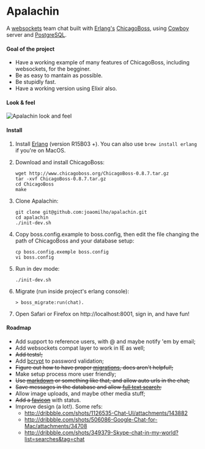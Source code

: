 # Apalachin

A [websockets](http://tools.ietf.org/html/rfc6455) team chat built with [Erlang's](http://www.erlang.org/) [ChicagoBoss](http://www.chicagoboss.org/), using [Cowboy](https://github.com/extend/cowboy) server and [PostgreSQL](http://www.postgresql.org/).

#### Goal of the project

- Have a working example of many features of ChicagoBoss, including websockets, for the begginer.
- Be as easy to mantain as possible.
- Be stupidly fast.
- Have a working version using Elixir also.


#### Look & feel

<img alt="Apalachin look and feel" src="https://raw.github.com/joaomilho/apalachin/master/priv/static/img/shot.png" />

#### Install

1. Install [Erlang](https://www.erlang-solutions.com/downloads/download-erlang-otp) (version R15B03 +).
	You can also use ```brew install erlang``` if you're on MacOS.

2. Download and install ChicagoBoss:
	```shell
	wget http://www.chicagoboss.org/ChicagoBoss-0.8.7.tar.gz
	tar -xvf ChicagoBoss-0.8.7.tar.gz
	cd ChicagoBoss
	make
	```

3. Clone Apalachin:
	```shell
	git clone git@github.com:joaomilho/apalachin.git
	cd apalachin
	./init-dev.sh
	```
	
4. Copy boss.config.example to boss.config, then edit the file changing the path of ChicagoBoss and your database setup:
	```shell
	cp boss.config.exemple boss.config
	vi boss.config
	```

5. Run in dev mode:
	```shell
	./init-dev.sh
	```

6. Migrate (run inside project's erlang console):
	```shell
	> boss_migrate:run(chat).
	```

7. Open Safari or Firefox on http://localhost:8001, sign in, and have fun!

#### Roadmap
- Add support to reference users, with @ and maybe notify 'em by email;
- Add websockets compat layer to work in IE as well;
- <del>Add tests!;</del>
- Add [bcrypt](https://github.com/mrinalwadhwa/erlang-bcrypt) to password validation;	
- <del>Figure out how to have proper [migrations](https://groups.google.com/forum/#!searchin/chicagoboss/migrate/chicagoboss/Cp2e_8ZumoA/HSDzrAxrYfAJ), docs aren't helpful!;</del>
- Make setup process more user friendly;
- <del>Use [markdown](https://github.com/hypernumbers/erlmarkdown) or something like that, and allow auto urls in the chat;</del>
- <del>Save messages in the database and allow [full text search](http://www.postgresql.org/docs/8.3/static/textsearch.html);</del>
- Allow image uploads, and maybe other media stuff;
- <del>Add a [favicon](http://lab.ejci.net/favico.js/)</del> with status.
- Improve design (a lot!). Some refs:
	- http://dribbble.com/shots/1126535-Chat-UI/attachments/143882
	- http://dribbble.com/shots/506086-Google-Chat-for-Mac/attachments/34708
	- http://dribbble.com/shots/349379-Skype-chat-in-my-world?list=searches&tag=chat